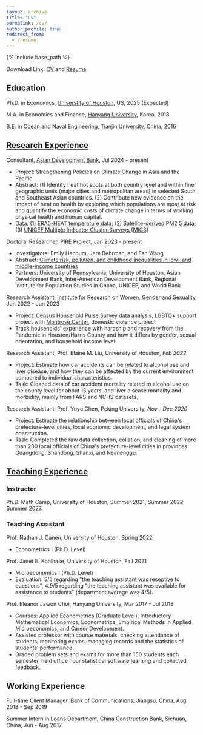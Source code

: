 ```yaml
---
layout: archive
title: "CV"
permalink: /cv/
author_profile: true
redirect_from:
  - /resume
---
```


{% include base_path %}

Download Link: <a href="/YujieZhang_CV_2408.pdf">CV</a> and <a href="/YujieZhang_Resume_2408.pdf">Resume</a>. 

Education
------

Ph.D. in Economics, [Universtity of Houston](https://www.uh.edu/class/economics/), US, 2025 (Expected) 

M.A. in Economics and Finance, [Hanyang University](https://econ.hanyang.ac.kr/), Korea, 2018 

B.E. in Ocean and Naval Engineering, [Tianjin University](http://www.tju.edu.cn/english/index.htm), China, 2016

[Research Experience](https://yujiezhangecon.github.io/research/)
------

<!-- 
### Working Papers and Work in Progress

"Are Disasters Disastrous for Learning? Evidence from Seven Asian Countries", with Jere Behrman, Emily Hannum, Minhaj Mahmud, and Fan Wang (Presentations: [ADBI Conference on Increasing the Resilience of Education Systems in Asia and the Pacific](https://www.adb.org/news/events/increasing-the-resilience-of-education-systems-in-asia-and-the-pacific), 

"Gender-differed Sibling Effect on Health Outcomes"

### Research Experience
-->

Consultant, [Asian Development Bank](\href{https://www.adb.org/), Jul 2024 - present
* Project: Strengthening Policies on Climate Change in Asia and the Pacific
* Abstract: (1) Identify heat hot spots at both country level and within finer geographic units (major cities and metropolitan areas) in selected South and Southeast Asian countries. (2) Contribute new evidence on the impact of heat on health by exploring which populations are most at risk and quantify the economic costs of climate change in terms of working physical health and human capital. 
* Data:
	(1) [ERA5-HEAT temperature data](https://cds-beta.climate.copernicus.eu/datasets/derived-utci-historical?tab=overview); 
	(2) [Satellite-derived PM2.5 data](https://sites.wustl.edu/acag/datasets/surface-pm2-5/); 
	(3) [UNICEF Multiple Indicator Cluster Surveys (MICS)](https://mics.unicef.org/) 

Doctoral Researcher, [PIRE Project](https://beta.nsf.gov/funding/opportunities/partnerships-international-research-education-pire-0), Jan 2023 - present
* Investigators: Emily Hannum, Jere Behrman, and Fan Wang
* Abstract: [Climate risk, pollution, and childhood inequalities in low- and middle-income countries](https://www.nsf.gov/awardsearch/showAward?AWD_ID=2230615)
* Partners: University of Pennsylvania, University of Houston, Asian Development Bank, Inter-American Development Bank, Regional Institute for Population Studies in Ghana, UNICEF, and World Bank

Research Assistant, [Institute for Research on Women, Gender and Sexuality](https://uh.edu/class/ws/irwgs/), Jun 2022 - Jun 2023
* Project: Census Household Pulse Survey data analysis, LGBTQ+ support project with [Montrose Center](https://montrosecenter.org/), domestic violence project
* Track households' experience with hardship and recovery from the Pandemic in Houston/Harris County and how it differs by gender, sexual orientation, and household income level. 

Research Assistant, Prof. Elaine M. Liu, University of Houston, *Feb 2022*
- Project: Estimate how car accidents can be related to alcohol use and liver disease, and how they can be affected by the current environment compared to individual characteristics. 
- Task: Cleaned data of car accident mortality related to alcohol use on the county level for about 15 years, and liver disease mortality and morbidity, mainly from FARS and NCHS datasets. 

Research Assistant, Prof. Yuyu Chen, Peking University, *Nov - Dec 2020*
- Project: Estimate the relationship between local officials of China's prefecture-level cities, local economic development, and legal system construction. 
- Task: Completed the raw data collection, collation, and cleaning of more than 200 local officials of China's prefecture-level cities in provinces Guangdong, Shandong, Shanxi, and Neimenggu. 

[Teaching Experience](https://yujiezhangecon.github.io/teaching/) 
------

### Instructor

Ph.D. Math Camp, University of Houston, Summer 2021, Summer 2022, Summer 2023

### Teaching Assistant 

Prof. Nathan J. Canen, University of Houston, Spring 2022
* Econometrics I (Ph.D. Level) 

Prof. Janet E. Kohlhase, University of Houston, Fall 2021
* Microeconomics I (Ph.D. Level)
* Evaluation: 5/5 regarding "the teaching assistant was receptive to questions", 4.9/5 regarding "the teaching assistant was available for assistance to students" (department average was 4/5).

Prof. Eleanor Jawon Choi, Hanyang University, Mar 2017 - Jul 2018
* Courses: Applied Econometrics (Graduate Level), Introductory Mathematical Economics, Econometrics, Empirical Methods in Applied Microeconomics, and Career Development.  
* Assisted professor with course materials, checking attendance of students, monitoring exams, managing records and the statistics of students’ performance. 
* Graded problem sets and exams for more than 150 students each semester, held office hour statistical software learning and collected feedback.

Working Experience 
------

Full-time Client Manager, Bank of Communications, Jiangsu, China, Aug 2018 - Sep 2019

Summer Intern in Loans Department, China Construction Bank, Sichuan, China, Jun - Aug 2017

